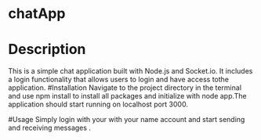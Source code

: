 # chatApp
# Description
This is a simple chat application built with Node.js and Socket.io. It includes a login functionality that allows users to login and  have access tothe application.
#Installation
Navigate to the project directory in the terminal and use npm install to install all packages and initialize with node app.The application should start running on localhost port 3000.

#Usage
Simply login with your with your name account and start sending and receiving messages .
